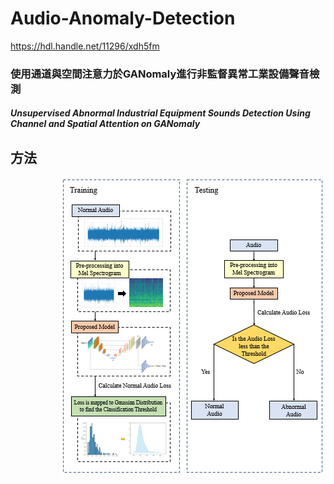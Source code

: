 # Audio-Anomaly-Detection
<https://hdl.handle.net/11296/xdh5fm>
### 使用通道與空間注意力於GANomaly進行非監督異常工業設備聲音檢測
##### Unsupervised Abnormal Industrial Equipment Sounds Detection Using Channel and Spatial Attention on GANomaly

## 方法
<div align=right>
<img src="https://github.com/karta13373580/Audio-Anomaly-Detection/blob/main/result_photo/github_photo/1.PNG">
</div>
